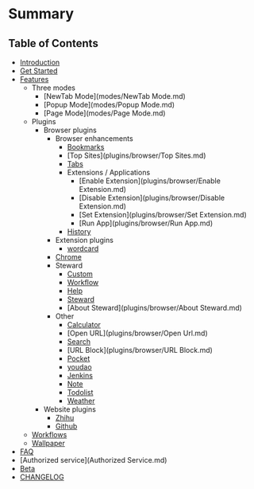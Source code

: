 # Summary

## Table of Contents
* [Introduction](README.md)
* [Get Started](guide.md)
* [Features](features.md)
    * Three modes
        * [NewTab Mode](modes/NewTab Mode.md)
        * [Popup Mode](modes/Popup Mode.md)
        * [Page Mode](modes/Page Mode.md)
    * Plugins
        * Browser plugins
            * Browser enhancements
                * [Bookmarks](plugins/browser/Bookmarks.md)
                * [Top Sites](plugins/browser/Top Sites.md)
                * [Tabs](plugins/browser/Tabs.md)
                * Extensions / Applications
                    * [Enable Extension](plugins/browser/Enable Extension.md)
                    * [Disable Extension](plugins/browser/Disable Extension.md)
                    * [Set Extension](plugins/browser/Set Extension.md)
                    * [Run App](plugins/browser/Run App.md)
                * [History](plugins/browser/History.md)
            * Extension plugins
                * [wordcard](plugins/browser/extension/wordcard.md)
            * [Chrome](plugins/browser/Chrome.md)
            * Steward
                * [Custom](plugins/browser/Custom.md)
                * [Workflow](plugins/browser/Workflow.md)
                * [Help](plugins/browser/Help.md)
                * [Steward](plugins/browser/Steward.md)
                * [About Steward](plugins/browser/About Steward.md)
            * Other
                * [Calculator](plugins/browser/Calculator.md)
                * [Open URL](plugins/browser/Open Url.md)
                * [Search](plugins/browser/Search.md)
                * [URL Block](plugins/browser/URL Block.md)
                * [Pocket](plugins/browser/Pocket.md)
                * [youdao](plugins/browser/youdao.md)
                * [Jenkins](plugins/browser/Jenkins.md)
                * [Note](plugins/browser/Note.md)
                * [Todolist](plugins/browser/Todolist.md)
                * [Weather](plugins/browser/Weather.md)
        * Website plugins
            * [Zhihu](plugins/website/Zhihu.md)
            * [Github](plugins/website/Github.md)
    * [Workflows](Workflows.md)
    * [Wallpaper](wallpaper.md)
* [FAQ](FAQ.md)
* [Authorized service](Authorized Service.md)
* [Beta](Beta.md)
* [CHANGELOG](CHANGELOG.md)

